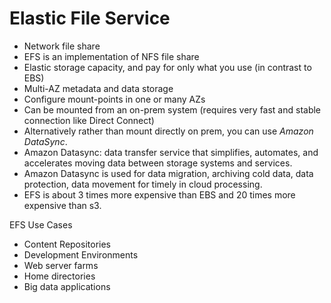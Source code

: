 # Elastic File Service #
- Network file share
- EFS is an implementation of NFS file share
- Elastic storage capacity, and pay for only what you use (in contrast to EBS)
- Multi-AZ metadata and data storage
- Configure mount-points in one or many AZs
- Can be mounted from an on-prem system (requires very fast and stable connection like Direct Connect)
- Alternatively rather than mount directly on prem, you can use *Amazon DataSync*.
- Amazon Datasync: data transfer service that simplifies, automates, and accelerates moving data between storage systems and services.
- Amazon Datasync is used for data migration, archiving cold data, data protection, data movement for timely in cloud processing.
- EFS is about 3 times more expensive than EBS and 20 times more expensive than s3.

EFS Use Cases
- Content Repositories
- Development Environments
- Web server farms
- Home directories
- Big data applications
